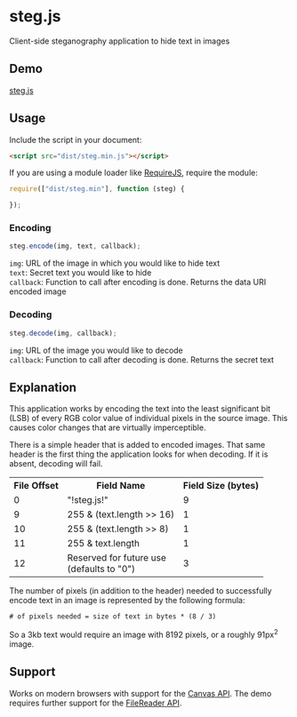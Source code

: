 # steg.js

Client-side steganography application to hide text in images

## Demo

[steg.js](http://kevinselwyn.com/steg.js)

## Usage

Include the script in your document:

```html
<script src="dist/steg.min.js"></script>
```

If you are using a module loader like [RequireJS](http://requirejs.org/), require the module:

```js
require(["dist/steg.min"], function (steg) {

});
```

### Encoding

```js
steg.encode(img, text, callback);
```

`img`: URL of the image in which you would like to hide text<br />
`text`: Secret text you would like to hide<br />
`callback`: Function to call after encoding is done. Returns the data URI encoded image

### Decoding

```js
steg.decode(img, callback);
```

`img`: URL of the image you would like to decode<br />
`callback`: Function to call after decoding is done. Returns the secret text

## Explanation

This application works by encoding the text into the least significant bit (LSB) of every RGB color value of individual pixels in the source image. This causes color changes that are virtually imperceptible.

There is a simple header that is added to encoded images. That same header is the first thing the application looks for when decoding. If it is absent, decoding will fail.

<table>
	<tr>
		<th>File Offset</th>
		<th>Field Name</th>
		<th>Field Size (bytes)</th>
	</tr>
	<tr>
		<td>0</td>
		<td>"!steg.js!"</td>
		<td>9</td>
	</tr>
	<tr>
		<td>9</td>
		<td>255 & (text.length >> 16)</td>
		<td>1</td>
	</tr>
	<tr>
		<td>10</td>
		<td>255 & (text.length >> 8)</td>
		<td>1</td>
	</tr>
	<tr>
		<td>11</td>
		<td>255 & text.length</td>
		<td>1</td>
	</tr>
	<tr>
		<td>12</td>
		<td>Reserved for future use<br />(defaults to "0")</td>
		<td>3</td>
	</tr>
</table>

The number of pixels (in addition to the header) needed to successfully encode text in an image is represented by the following formula:

```
# of pixels needed = size of text in bytes * (8 / 3)
```

So a 3kb text would require an image with 8192 pixels, or a roughly 91px<sup>2</sup> image.

## Support

Works on modern browsers with support for the [Canvas API](http://caniuse.com/#feat=canvas). The demo requires further support for the [FileReader API](http://caniuse.com/#feat=filereader).

